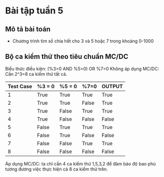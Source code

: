 # Bài tập tuần 5

## Mô tả bài toán

- Chương trình tìm số chia hết cho 3 và 5 hoặc 7 trong khoảng 0-1000

## Bộ ca kiểm thử theo tiêu chuẩn MC/DC

Biểu thức điều kiện: (%3=0 AND %5=0) OR %7=0
Không áp dụng MC/DC: Cần 2^3=8 ca kiểm thử tất cả.

Test Case  | %3 = 0 | %5 = 0 | %7=0 | OUTPUT
------------- | ------------- | ------------- | ------------- | -------------
1  | True | True | True | True
2  | True | True | False | True
3  | True | False | True | True
4  | True | False | False | False
5  | False | True | True | True
6  | False | True | False | False
7  | False | False | True | True
8  | False | False | False | False

Áp dụng MC/DC: ta chỉ cần 4 ca kiểm thử 1,5,3,2 để đảm bảo độ bao phủ tương đương việc thực hiện cả 8 ca kiểm thử trên.
